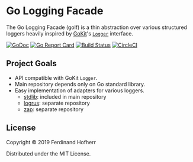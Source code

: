 # Go Logging Facade

The Go Logging Facade (golf) is a thin abstraction over various
structured loggers heavily inspired by [GoKit](https://gokit.io/)'s
[`Logger`](https://godoc.org/github.com/go-kit/kit/log#Logger)
interface.

[![GoDoc](https://godoc.org/github.com/fhofherr/golf?status.svg)](https://godoc.org/github.com/fhofherr/golf)
[![Go Report Card](https://goreportcard.com/badge/github.com/fhofherr/golf)](https://goreportcard.com/report/github.com/fhofherr/golf)
[![Build Status](https://travis-ci.org/fhofherr/golf.svg?branch=master)](https://travis-ci.org/fhofherr/golf)
[![CircleCI](https://circleci.com/gh/fhofherr/golf.svg?style=svg)](https://circleci.com/gh/fhofherr/golf)

## Project Goals

* API compatible with GoKit `Logger`.
* Main repository depends only on Go standard library.
* Easy implementation of adapters for various loggers.
  * [stdlib](https://godoc.org/log): included in main repository
  * [logrus](https://github.com/Sirupsen/logrus): separate repository
  * [zap](https://github.com/uber-go/zap): separate repository

## License

Copyright © 2019 Ferdinand Hofherr

Distributed under the MIT License.

